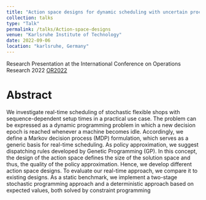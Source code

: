 ```yaml
---
title: "Action space designs for dynamic scheduling with uncertain processing times and sequence-dependent setup times"
collection: talks
type: "Talk"
permalink: /talks/Action-space-designs
venue: "Karlsruhe Institute of Technology"
date: 2022-09-06
location: "karlsruhe, Germany"
---
```


Research Presentation at the International Conference on Operations Research 2022 [OR2022](https://www.or2022.de/)

Abstract
======
We investigate real-time scheduling of stochastic flexible shops with sequence-dependent setup times in a practical use case. The problem can be expressed as a dynamic programming problem in which a new decision epoch is reached whenever a machine becomes idle. Accordingly, we define a Markov decision process (MDP) formulation, which serves as a generic basis for real-time scheduling. As policy approximation, we suggest dispatching rules developed by Genetic Programming (GP). In this concept, the design of the action space defines the size of the solution space and thus, the quality of the policy approximation. Hence, we develop different action space designs. To evaluate our real-time approach, we compare it to existing designs. As a static benchmark, we implement a two-stage stochastic programming approach and a deterministic approach based on expected values, both solved by constraint programming